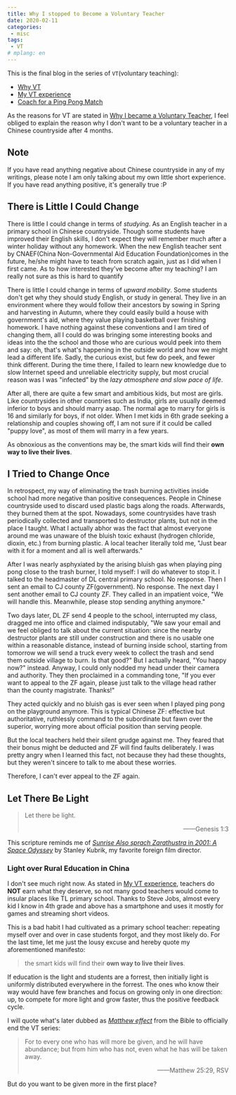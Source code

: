 ```yaml
---
title: Why I stopped to Become a Voluntary Teacher
date: 2020-02-11
categories:
 - misc
tags:
 - VT
# mplang: en
---
```


This is the final blog in the series of `VT`(voluntary teaching):

- [Why VT](why_vt.md)
- [My VT experience](vt)
- [Coach for a Ping Pong Match](coach_for_a_ping_pong_match)

<!-- more -->

As the reasons for VT are stated in [Why I became a Voluntary Teacher](why_vt), I feel obliged to explain the reason why I don't want to be a voluntary teacher in a Chinese countryside after 4 months.

## Note

If you have read anything negative about Chinese countryside in any of my writings, please note I am only talking about my own little short experience. If you have read anything positive, it's generally true :P

## There is Little I Could Change

There is little I could change in terms of *studying*. As an English teacher in a primary school in Chinese countryside. Though some students have improved their English skills, I don't expect they will remember much after a winter holiday without any homework. When the new English teacher sent by CNAEF(China Non-Governmental Aid Education Foundation)comes in the future, he/she might have to teach from scratch again, just as I did when I first came. As to how interested they've become after my teaching? I am really not sure as this is hard to quantify

There is little I could change in terms of *upward mobility*. Some students don't get why they should study English, or study in general. They live in an environment where they would follow their ancestors by sowing in Spring and harvesting in Autumn, where they could easily build a house with government's aid, where they value playing basketball over finishing homework. I have nothing against these conventions and I am tired of changing them, all I could do was bringing some interesting books and ideas into the the school and those who are curious would peek into them and say: oh, that's what's happening in the outside world and how we might lead a different life. Sadly, the curious exist, but few do peek, and fewer think different. During the time there, I failed to learn new knowledge due to slow Internet speed and unreliable electricity supply, but most crucial reason was I was "infected" by the *lazy atmosphere and slow pace of life*.

After all, there are quite a few smart and ambitious kids, but most are girls. Like countrysides in other countries such as India, girls are usually deemed inferior to boys and should marry asap. The normal age to marry for girls is 16 and similarly for boys, if not older. When I met kids in 6th grade seeking a relationship and couples showing off, I am not sure if it could be called "puppy love", as most of them will marry in a few years.

As obnoxious as the conventions may be, the smart kids will find their **own way to live their lives**.

## I Tried to Change Once

In retrospect, my way of eliminating the trash burning activities inside school had more negative than positive consequences. People in Chinese countryside used to discard used plastic bags along the roads. Afterwards, they burned them at the spot. Nowadays, some countrysides have trash periodically collected and transported to destructor plants, but not in the place I taught. What I actually abhor was the fact that almost everyone around me was unaware of the bluish toxic exhaust (hydrogen chloride, dioxin, etc.) from burning plastic. A local teacher literally told me, "Just bear with it for a moment and all is well afterwards."

After I was nearly asphyxiated by the arising bluish gas when playing ping pong close to the trash burner, I told myself: I will do whatever to stop it. I talked to the headmaster of DL central primary school. No response. Then I sent an email to CJ county ZF(government). No response. The next day I sent another email to CJ county ZF. They called in an impatient voice, "We will handle this. Meanwhile, please stop sending anything anymore."

Two days later, DL ZF send 4 people to the school, interrupted my class, dragged me into office and claimed indisputably, "We saw your email and we feel obliged to talk about the current situation: since the nearby destructor plants are still under construction and there is no usable one within a reasonable distance, instead of burning inside school, starting from tomorrow we will send a truck every week to collect the trash and send them outside village to burn. Is that good?" But I actually heard, "You happy now?" instead. Anyway, I could only nodded my head under their camera and authority. They then proclaimed in a commanding tone, "If you ever want to appeal to the ZF again, please just talk to the village head rather than the county magistrate. Thanks!"

They acted quickly and no bluish gas is ever seen when I played ping pong on the playground anymore. This is typical Chinese ZF: effective but authoritative, ruthlessly command to the subordinate but fawn over the superior, worrying more about official position than serving people.

But the local teachers held their silent grudge against me. They feared that their bonus might be deducted and ZF will find faults deliberately. I was pretty angry when I learned this fact, not because they had these thoughts, but they weren't sincere to talk to me about these worries.

Therefore, I can't ever appeal to the ZF again.

## Let There Be Light

> Let there be light.
>
> <p align="right">——Genesis 1:3</p>

This scripture reminds me of [*Sunrise Also sprach Zarathustra* in *2001: A Space Odyssey*](https://youtu.be/e-QFj59PON4) by Stanley Kubrik, my favorite foreign film director.

### Light over Rural Education in China

I don't see much right now. As stated in [My VT experience](vt.md#老师只是兼职教书), teachers do **NOT** earn what they deserve, so not many good teachers would come to insular places like TL primary school. Thanks to Steve Jobs, almost every kid I know in 4th grade and above has a smartphone and uses it mostly for games and streaming short videos.

This is a bad habit I had cultivated as a primary school teacher: repeating myself over and over in case students forgot, and they most likely do. For the last time, let me just the lousy excuse and hereby quote my aforementioned manifesto:

> the smart kids will find their **own way to live their lives**.

If education is the light and students are a forrest, then initially light is uniformly distributed everywhere in the forrest. The ones who know their way would have few branches and focus on growing only in one direction: up, to compete for more light and grow faster, thus the positive feedback cycle.

I will quote what's later dubbed as [*Matthew effect*](https://en.wikipedia.org/wiki/Matthew_effect) from the Bible to officially end the VT series:
> For to every one who has will more be given, and he will have abundance; but from him who has not, even what he has will be taken away.
>
> <p align="right">——Matthew 25:29, RSV</p>

But do you want to be given more in the first place?
